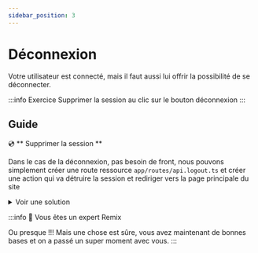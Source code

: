 ```yaml
---
sidebar_position: 3
---
```


# Déconnexion

Votre utilisateur est connecté, mais il faut aussi lui offrir la possibilité de se déconnecter.

:::info Exercice
Supprimer la session au clic sur le bouton déconnexion
:::

## Guide

💿 ** Supprimer la session **

Dans le cas de la déconnexion, pas besoin de front, nous pouvons simplement créer une route ressource `app/routes/api.logout.ts` et créer une action qui va détruire la session et rediriger vers la page principale du site

<details>
  <summary>Voir une solution</summary>

```tsx title="app/routes/api.logout.ts"
export const action = async ({ request }: ActionArgs) => {
  const session = await getSession(request.headers.get("Cookie"));
  return redirect("/", {
    headers: {
      "Set-Cookie": await destroySession(session),
    },
  });
};
```

</details>

:::info 👏 Vous êtes un expert Remix

Ou presque !!! Mais une chose est sûre, vous avez maintenant de bonnes bases et on a passé un super moment avec vous.
:::
